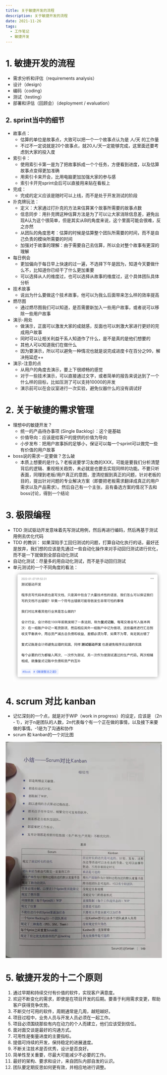 ```yaml
---
title: 关于敏捷开发的流程
description: 关于敏捷开发的流程
date: 2021-11-26
tags:
  - 工作笔记
  - 敏捷开发
---
```




# 1. 敏捷开发的流程
- 需求分析和评估（requirements analysis）
- 设计（design）
- 编码（coding）
- 测试（testing）
- 部署和评估（回顾会）（deployment / evaluation）

## 2. sprint当中的细节

- 故事点：
   - 估算的单位是故事点，大致可以把一个一个故事点认为是 人/天 的工作量
   - 不过不一定说就是20个故事点，就20人/天一定能够完成，这里面还要考虑到大家的投入度
- 索引卡：
   - 使用索引卡第一是为了把故事拆成一个个任务，方便看到进度，以及估算故事点变得更加准确
   - 用索引卡来开会，比用电脑更加加强大家的参与感
   - 索引卡开完sprint会后可以直接用来贴在看板上
- 完成：
   - 完成的定义应该是随时可以上线，而不是处于开发测试的阶段
- 扑克牌玩法：
   - 定义：大家通过打扑克的方法来估算某个故事所需要的故事点数
   - 信息同步：用扑克牌这种估算方法是为了可以让大家消除信息差，避免出现A认为这个很简单，但是其实从B的角度来说，这个里面可能会很难，反之亦然
   - 从团队的角度思考：估算的时候是估算整个团队所需要的时间，而不是自己负责的模块所需要的时间
   - 加强对于故事的理解：由于需要自己去估算，所以会对整个故事有更深的理解
- 每日例会
   - 更加偏向于每日早上快速的过一遍，不选择下午是因为，知道今天要做什么不，比知道你已经干了什么更加重要
   - 可以选择从人的维度过，也可以选择从故事的维度过，这个具体团队具体分析
- 技术故事
   - 说出为什么要做这个技术故事，他可以为我么后面带来怎么样的效率提高
- 燃尽图
   - 通过燃尽图我们可以知道，是否需要新加入一些用户故事，或者说可以移除一些用户故事
- 演示-用处
   - 做演示，正面可以激发大家的成就感，反面也可以刺激大家进行更好的完成用户故事
   - 同时可以让相关利益干系人知道作了什么，是不是真的是他们想要的
   - 其他人可以知道我们在做什么
   - 因为要演示，所以可以避免一种情况也就是说完成进度卡在百分之99，解决拖延症++
- 演示-注意的点
   - 从用户的角度去演示，要上下很顺畅的感觉
   - 对于一些技术演示，可以直接通过文字，或者简单的报告来说达到了一个什么样的目标，比如压测了可以支持10000的并发
   - 演示前可以在会议室进行一次实验，避免仪器什么的没有调试好
# 2. 关于敏捷的需求管理

- 理想中的敏捷开发？
   - 统一的产品待办事项 (Single Backlog）：这个是基础
   - 价值导向：应该是给客户的提供的价值为导向
   - 小步发布：把用户故事拆的足够小，保证可以每一个sprint可以做完一些有价值的用户故事
- boss说的需求一定要做？怎么破
   - 本质上想要的是什么？老板说要学习友商的XXX，可能是要我们分析清楚背后的逻辑、重视相关趋势，未必就是也要去实现同样的功能。不要只听表面，同理到老板/用户真正的意图，澄清挖掘到真正的问题，针对老板的目的，提出针对问题的专业解决方案（即要把老板需求翻译成真正的用户需求以及产品需求）。然后自己有一个主张，且有备选方案的情况下去和boss讨论，得到一个结论



# 3. 极限编程

- TDD 测试驱动开发意味着先写测试用例，然后再进行编码，然后再基于测试用例去优化代码
- TDD 的教训： 如果深陷手工回归测试的问题，打算自动化执行的话，最好还是放弃，我们想的应该是先通过一些自动化操作来对手动回归测试进行优化，而不是一下就做到全部自动化测试
- 自动化测试：尽量多的用自动化测试，而不是手动回归测试
- 单元测试的一个不同角度的看法：
![image.png](../images/工作笔记/01-1.png)


# 4. scrum 对比 kanban 

- 记忆深刻的一个点，就是对于WIP（work in progress）的设定，应该是 （2n - 1），对于n是团队的人数，2n代表每个有一个正在做的事情，以及接下来要做的事情。-1是为了沟通和协作
- scrum 和 kanban的一个对比图

![image.png](../images/工作笔记/01-2.png)


# 5. 敏捷开发的十二个原则

1. 通过早期和持续交付有价值的软件，实现客户满意度。
2. 欢迎不断变化的需求，即使是在项目开发的后期。要善于利用需求变更，帮助客户获得竞争优势。
3. 不断交付可用的软件，周期通常是几周，越短越好。
4. 项目过程中，业务人员与开发人员必须在一起工作。
5. 项目必须围绕那些有内在动力的个人而建立，他们应该受到信任。
6. 面对面交谈是最好的沟通方式。
7. 可用性是衡量进度的主要指标。
8. 提倡可持续的开发，保持稳定的进展速度。
9. 不断关注技术是否优秀，设计是否良好。
10. 简单性至关重要，尽最大可能减少不必要的工作。
11. 最好的架构、要求和设计，来自团队内部自发的认识。
12. 团队要定期反思如何更有效，并相应地进行调整。
